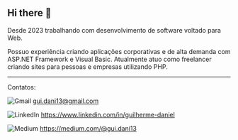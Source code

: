## Hi there 👋

Desde 2023 trabalhando com desenvolvimento de software voltado para Web.

Possuo experiência criando aplicações corporativas e de alta demanda com ASP.NET Framework e Visual Basic. Atualmente atuo como freelancer criando sites para pessoas e empresas utilizando PHP.

---
Contatos:

![Gmail](https://img.shields.io/badge/Gmail-D14836?style=for-the-badge&logo=gmail&logoColor=white) gui.dani13@gmail.com

![LinkedIn](https://img.shields.io/badge/linkedin-%230077B5.svg?style=for-the-badge&logo=linkedin&logoColor=white) https://www.linkedin.com/in/guilherme-daniel

![Medium](https://img.shields.io/badge/Medium-12100E?style=for-the-badge&logo=medium&logoColor=white) https://medium.com/@gui.dani13
